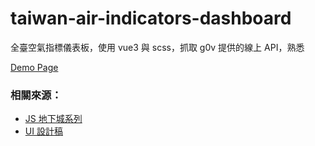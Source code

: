 # taiwan-air-indicators-dashboard
全臺空氣指標儀表板，使用 vue3 與 scss，抓取 g0v 提供的線上 API，熟悉

[Demo Page](https://liaoyingkai.github.io/taiwan-air-indicators-dashboard/)

### 相關來源：

- [JS 地下城系列](https://courses.hexschool.com/p/javascript-js)
- [UI 設計稿](https://xd.adobe.com/spec/1e214feb-9f65-4c79-5adb-6919c1c7b8d7-6810/screen/dfcfc300-ec0f-4b70-bb23-7fc6be052a88/)



